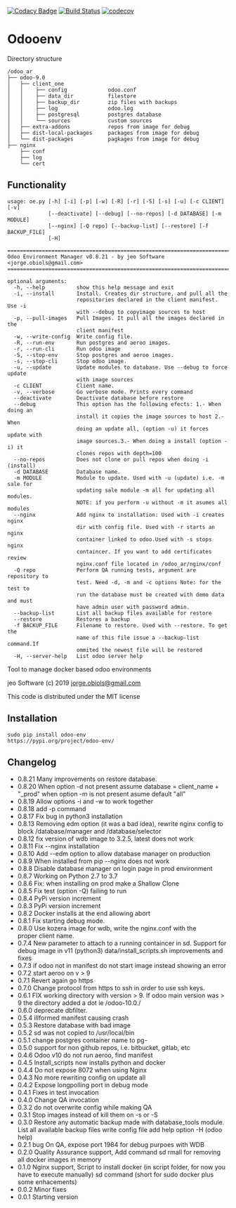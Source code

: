 [![Codacy Badge](https://api.codacy.com/project/badge/Grade/349443f891184544b58e011ae3b6b465)](https://app.codacy.com/app/jobiols/odoo-env?utm_source=github.com&utm_medium=referral&utm_content=jobiols/odoo-env&utm_campaign=Badge_Grade_Settings)
[![Build Status](https://travis-ci.org/jobiols/odoo-env.svg?branch=master)](https://travis-ci.org/jobiols/odoo-env)
[![codecov](https://codecov.io/gh/jobiols/odoo-env/branch/master/graph/badge.svg)](https://codecov.io/gh/jobiols/odoo-env)

Odooenv
=======

Directory structure

    /odoo_ar
    ├── odoo-9.0
    │   ├── client_one
    │   │    ├── config             odoo.conf
    │   │    ├── data_dir           filestore
    │   │    ├── backup_dir         zip files with backups
    │   │    ├── log                odoo.log
    │   │    ├── postgresql         postgres database
    │   │    └── sources            custom sources
    │   ├── extra-addons            repos from image for debug
    │   ├── dist-local-packages     packages from image for debug
    │   └── dist-packages           pagkages from image for debug
    ├── nginx
        ├── conf
        ├── log
        └── cert

Functionality
------------- 

    usage: oe.py [-h] [-i] [-p] [-w] [-R] [-r] [-S] [-s] [-u] [-c CLIENT] [-v]
                 [--deactivate] [--debug] [--no-repos] [-d DATABASE] [-m MODULE]
                 [--nginx] [-Q repo] [--backup-list] [--restore] [-f BACKUP_FILE]
                 [-H]
    
    ==========================================================================
    Odoo Environment Manager v0.8.21 - by jeo Software <jorge.obiols@gmail.com>
    ==========================================================================
    
    optional arguments:
      -h, --help          show this help message and exit
      -i, --install       Install. Creates dir structure, and pull all the
                          repositories declared in the client manifest. Use -i
                          with --debug to copyimage sources to host
      -p, --pull-images   Pull Images. It pull all the images declared in the
                          client manifest
      -w, --write-config  Write config file.
      -R, --run-env       Run postgres and aeroo images.
      -r, --run-cli       Run odoo image
      -S, --stop-env      Stop postgres and aeroo images.
      -s, --stop-cli      Stop odoo image.
      -u, --update        Update modules to database. Use --debug to force update
                          with image sources
      -c CLIENT           Client name.
      -v, --verbose       Go verbose mode. Prints every command
      --deactivate        Deactivate database before restore
      --debug             This option has the following efects: 1.- When doing an
                          install it copies the image sources to host 2.- When
                          doing an update all, (option -u) it forces update with
                          image sources.3.- When doing a install (option -i) it
                          clones repos with depth=100
      --no-repos          Does not clone or pull repos when doing -i (install)
      -d DATABASE         Database name.
      -m MODULE           Module to update. Used with -u (update) i.e. -m sale for
                          updating sale module -m all for updating all modules.
                          NOTE: if you perform -u without -m it asumes all modules
      --nginx             Add nginx to installation: Used with -i creates nginx
                          dir with config file. Used with -r starts an nginx
                          container linked to odoo.Used with -s stops nginx
                          containcer. If you want to add certificates review
                          nginx.conf file located in /odoo_ar/nginx/conf
      -Q repo             Perform QA running tests, argument are repository to
                          test. Need -d, -m and -c options Note: for the test to
                          run the database must be created with demo data and must
                          have admin user with password admin.
      --backup-list       List all backup files available for restore
      --restore           Restores a backup
      -f BACKUP_FILE      Filename to restore. Used with --restore. To get the
                          name of this file issue a --backup-list command.If
                          ommited the newest file will be restored
      -H, --server-help   List odoo server help
      
Tool to manage docker based odoo environments

jeo Software (c) 2019 jorge.obiols@gmail.com

This code is distributed under the MIT license

Installation
------------
    sudo pip install odoo-env
    https://pypi.org/project/odoo-env/
    
Changelog
---------
- 0.8.21 Many improvements on restore database.
- 0.8.20 When option -d not present assume database = client_name + 
"_prod" when option -m is not present asume default "all"
- 0.8.19 Allow options -i and -w to work together
- 0.8.18 add -p command 
- 0.8.17 Fix bug in python3 installation 
- 0.8.13 Removing edm option (it was a bad idea), rewrite nginx 
config to block /database/manager and /database/selector
- 0.8.12 fix version of wdb image to 3.2.5, latest does not work
- 0.8.11 Fix --nginx installation
- 0.8.10 Add --edm option to allow database manager on production
- 0.8.9 When installed from pip --nginx does not work
- 0.8.8 Disable database manager on login page in prod environment
- 0.8.7 Working on Python 2.7 to 3.7
- 0.8.6 Fix: when installing on prod make a Shallow Clone
- 0.8.5 Fix test (option -Q) failing to run
- 0.8.4 PyPi version increment
- 0.8.3 PyPi version increment
- 0.8.2 Docker installs at the end allowing abort 
- 0.8.1 Fix starting debug mode.
- 0.8.0 Use kozera image for wdb, write the nginx.conf with the       
proper client name.
- 0.7.4 New parameter to attach to a running containcer in sd. 
Support for debug image in v11 (python3) 
data/install_scripts.sh improvements and fixes   
- 0.7.3 if odoo not in manifest do not start image instead showing an error 
- 0.7.2 start aeroo on v > 9 
- 0.7.1 Revert again go https 
- 0.7.0 Change protocol from https to ssh in order to use ssh keys.
- 0.6.1 FIX working directory with version > 9. If odoo main 
version was > 9 the directory added a dot ie /odoo-10.0./
- 0.6.0 deprecate dbfilter. 
- 0.5.4 illformed manifest causing crash 
- 0.5.3 Restore database with bad image 
- 0.5.2 sd was not copied to /usr/local/bin 
- 0.5.1 change postgres container name to pg-<client name> 
- 0.5.0 support for non github repos, i.e. bitbucket, gitlab, etc 
- 0.4.6 Odoo v10 do not run aeroo, find manifest
- 0.4.5 Install_scripts now installs python and docker
- 0.4.4 Do not expose 8072 when using Nginx
- 0.4.3 No more rewriting config on update all
- 0.4.2 Expose longpolling port in debug mode
- 0.4.1 Fixes in test invocation 
- 0.4.0 Change QA invocation 
- 0.3.2 do not overwrite config while making QA 
- 0.3.1 Stop images instead of kill them on -s or -S 
- 0.3.0 Restore any automatic backup made with database_tools module.
List all available backup files write config file add help option -H 
(odoo help)
- 0.2.1 bug On QA, expose port 1984 for debug purpoes with WDB
- 0.2.0 Quality Assurance support, Add command sd rmall for removing 
all docker images in memory
- 0.1.0 Nginx support, Script to install docker (in script folder, 
for now you have to execute manually) sd command (short for sudo docker 
plus some enhacements)
- 0.0.2 Minor fixes
- 0.0.1 Starting version
